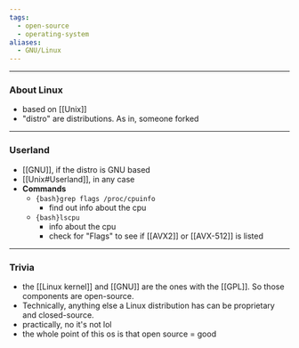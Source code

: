 ```yaml
---
tags:
  - open-source
  - operating-system
aliases:
  - GNU/Linux
---
```

---

### About Linux

- based on [[Unix]]
- "distro" are distributions. As in, someone forked

---

### Userland

- [[GNU]], if the distro is GNU based
- [[Unix#Userland]], in any case
- **Commands**
	- `{bash}grep flags /proc/cpuinfo`
		- find out info about the cpu
	- `{bash}lscpu`
		- info about the cpu
		- check for "Flags" to see if [[AVX2]] or [[AVX-512]] is listed

---

### Trivia

- the [[Linux kernel]] and [[GNU]] are the ones with the [[GPL]]. So those components are open-source.
- Technically, anything else a Linux distribution has can be proprietary and closed-source.
- practically, no it's not lol
- the whole point of this os is that open source = good